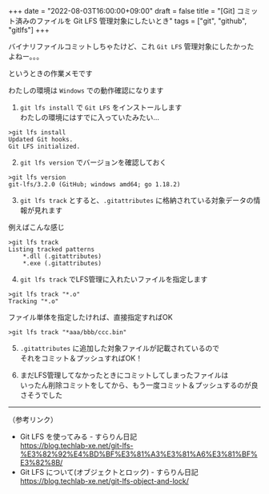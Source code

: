 +++
date = "2022-08-03T16:00:00+09:00"
draft = false
title = "[Git] コミット済みのファイルを Git LFS 管理対象にしたいとき"
tags = ["git", "github", "gitlfs"]
+++

バイナリファイルコミットしちゃたけど、これ `Git LFS` 管理対象にしたかったよねー。。。

というときの作業メモです

わたしの環境は `Windows` での動作確認になります

1) `git lfs install` で `Git LFS` をインストールします  
わたしの環境にはすでに入っていたみたい…

```
>git lfs install
Updated Git hooks.
Git LFS initialized.
```

2) `git lfs version` でバージョンを確認しておく

```
>git lfs version
git-lfs/3.2.0 (GitHub; windows amd64; go 1.18.2)
```

3) `git lfs track` とすると、`.gitattributes` に格納されている対象データの情報が見れます

例えばこんな感じ

```
>git lfs track
Listing tracked patterns
    *.dll (.gitattributes)
    *.exe (.gitattributes)
```

4) `git lfs track` でLFS管理に入れたいファイルを指定します

```
>git lfs track "*.o"
Tracking "*.o"
```

ファイル単体を指定したければ、直接指定すればOK

```
>git lfs track "*aaa/bbb/ccc.bin"
```

5) `.gitattributes` に追加した対象ファイルが記載されているので  
それをコミット＆プッシュすればOK！

6) まだLFS管理してなかったときにコミットしてしまったファイルは  
いったん削除コミットをしてから、もう一度コミット＆プッシュするのが良さそうでした


---

（参考リンク）

- Git LFS を使ってみる - すらりん日記  
https://blog.techlab-xe.net/git-lfs-%E3%82%92%E4%BD%BF%E3%81%A3%E3%81%A6%E3%81%BF%E3%82%8B/
- Git LFS について(オブジェクトとロック) - すらりん日記  
https://blog.techlab-xe.net/git-lfs-object-and-lock/
